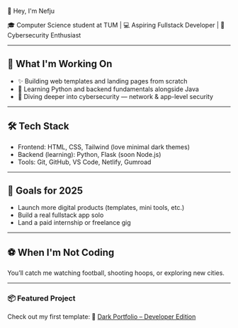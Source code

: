 👋 Hey, I'm Nefju

🎓 Computer Science student at TUM | 💻 Aspiring Fullstack Developer | 🔐 Cybersecurity Enthusiast

---

## 🚀 What I'm Working On
- ✨ Building web templates and landing pages from scratch
- 🧠 Learning Python and backend fundamentals alongside Java
- 🔐 Diving deeper into cybersecurity — network & app-level security

---

## 🛠️ Tech Stack
- Frontend: HTML, CSS, Tailwind (love minimal dark themes)
- Backend (learning): Python, Flask (soon Node.js)
- Tools: Git, GitHub, VS Code, Netlify, Gumroad

---

## 🎯 Goals for 2025
- Launch more digital products (templates, mini tools, etc.)
- Build a real fullstack app solo
- Land a paid internship or freelance gig

---

## ⚽ When I'm Not Coding
You’ll catch me watching football, shooting hoops, or exploring new cities.

---

### 📦 Featured Project
Check out my first template:
🔗 [Dark Portfolio – Developer Edition](https://github.com/nefju1/dark-portfolio-dev)


